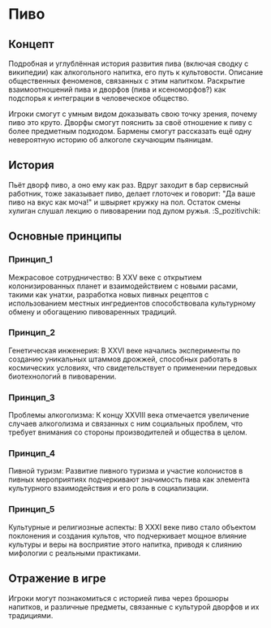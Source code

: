 # Пиво

## Концепт

Подробная и углублённая история развития пива (включая сводку с википедии) как алкогольного напитка, его путь к культовости. 
Описание общественных феноменов, связанных с этим напитком. 
Раскрытие взаимоотношений пива и дворфов (пива и ксеноморфов?) как подспорья к интеграции в человеческое общество.

Игроки смогут с умным видом доказывать свою точку зрения, почему пиво это круто. 
Дворфы смогут пояснить за своё отношение к пиву с более предметным подходом. 
Бармены смогут рассказать ещё одну невероятную историю об алкоголе скучающим пьяницам.

## История

Пьёт дворф пиво, а оно ему как раз. Вдруг заходит в бар сервисный работник, тоже заказывает пиво, делает глоточек и говорит: "Да ваше пиво на вкус как моча!" и швыряет кружку на пол. 
Остаток смены хулиган слушал лекцию о пивоварении под дулом ружья. :S_pozitivchik:

## Основные принципы

### Принцип_1 

Межрасовое сотрудничество: В XXV веке с открытием колонизированных планет и взаимодействием с новыми расами, такими как унатхи, разработка новых пивных рецептов с использованием местных ингредиентов способствовала культурному обмену и обогащению пивоваренных традиций.

### Принцип_2 

Генетическая инженерия: В XXVI веке начались эксперименты по созданию уникальных штаммов дрожжей, способных работать в космических условиях, что свидетельствует о применении передовых биотехнологий в пивоварении.

### Принцип_3 

Проблемы алкоголизма: К концу XXVIII века отмечается увеличение случаев алкоголизма и связанных с ним социальных проблем, что требует внимания со стороны производителей и общества в целом.

### Принцип_4 
Пивной туризм: Развитие пивного туризма и участие колонистов в пивных мероприятиях подчеркивают значимость пива как элемента культурного взаимодействия и его роль в социализации.

### Принцип_5 

Культурные и религиозные аспекты: В XXXI веке пиво стало объектом поклонения и создания культов, что подчеркивает мощное влияние культуры и веры на восприятие этого напитка, приводя к слиянию мифологии с реальными практиками.

## Отражение в игре

Игроки могут познакомиться с историей пива через брошюры напитков, и различные предметы, связанные с культурой дворфов и их традициями.
